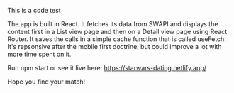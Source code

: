 This is a code test

The app is built in React. It fetches its data from SWAPI and displays the content first in a List view page and then on a Detail view page using React Router. It saves the calls in a simple cache function that is called useFetch.
It's repsonsive after the mobile first doctrine, but could improve a lot with more time spent on it.

Run npm start or see it live here: https://starwars-dating.netlify.app/

Hope you find your match!
